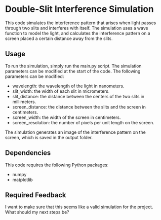 # Double-Slit Interference Simulation
This code simulates the interference pattern that arises when light passes through two slits and interferes with itself. The simulation uses a wave function to model the light, and calculates the interference pattern on a screen placed a certain distance away from the slits.

## Usage
To run the simulation, simply run the main.py script. The simulation parameters can be modified at the start of the code. The following parameters can be modified:

* wavelength: the wavelength of the light in nanometers.
* slit_width: the width of each slit in micrometers.
* slit_distance: the distance between the centers of the two slits in millimeters.
* screen_distance: the distance between the slits and the screen in centimeters.
* screen_width: the width of the screen in centimeters.
* screen_resolution: the number of pixels per unit length on the screen.

The simulation generates an image of the interference pattern on the screen, which is saved in the output folder.

## Dependencies
This code requires the following Python packages:

* numpy
* matplotlib

## Required Feedback
I want to make sure that this seems like a valid simulation for the project. What should my next steps be?
